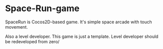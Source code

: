 # Space-Run-game

SpaceRun is Cocos2D-based game. It's simple space arcade with touch movement.

Also a level developer.
This game is just a template. Level developer should be redeveloped from zero/
